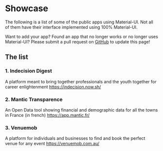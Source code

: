 # Showcase

The following is a list of some of the public apps using Material-UI. Not all of them have their interface implemented using 100% Material-UI.

Want to add your app? Found an app that no longer works or no longer uses Material-UI? Please submit a pull request on [GitHub](https://github.com/callemall/material-ui) to update this page!

## The list

### 1. Indecision Digest
 A platform meant to bring together professionals and the youth together for career enlightenment
 https://indecision.now.sh/

### 2. Mantic Transparence
 An Open Data tool showing financial and demographic data for all the towns in France (in french)
 https://app.mantic.fr/

### 3. Venuemob
 A platform for individuals and businesses to find and book the perfect venue for any event
 https://venuemob.com.au/
